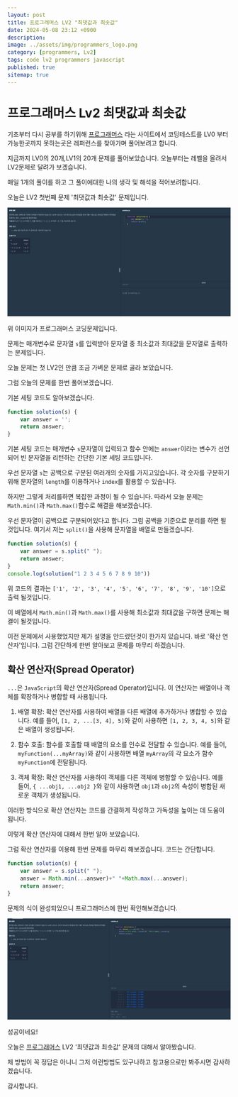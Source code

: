 ```yaml
---
layout: post
title: 프로그래머스 LV2 "최댓값과 최솟값"
date: 2024-05-08 23:12 +0900
description: 
image: ../assets/img/programmers_logo.png
category: [programmers, Lv2]
tags: code lv2 programmers javascript
published: true
sitemap: true
---
```


# 프로그래머스 Lv2 최댓값과 최솟값

  기초부터 다시 공부를 하기위해 [프로그래머스](https://programmers.co.kr/) 라는 사이트에서
  코딩테스트를 LV0 부터 가능한곳까지 못하는곳은 레퍼런스를 찾아가며 풀어보려고 합니다.

  지금까지 LV0의 20개,LV1의 20개 문제를 풀어보았습니다. 오늘부터는 레벨을 올려서 LV2문제로 달려가 보겠습니다.

  매일 1개의 풀이를 하고 그 풀이에대한 나의 생각 및 해석을 적어보려합니다.

  오늘은 LV2 첫번째 문제 '최댓값과 최솟값' 문제입니다.

  ![프로그래머스 이미지](/assets/img/post41_01.png)

  위 이미지가 프로그래머스 코딩문제입니다.
  
  문제는 매개변수로 문자열 `s`를 입력받아 문자열 중 최소값과 최대값을 문자열로 출력하는 문제입니다.

  오늘 문제는 첫 LV2인 만큼 조금 가벼운 문제로 골라 보았습니다.

  그럼 오늘의 문제를 한번 풀어보겠습니다.

  기본 세팅 코드도 알아보겠습니다.

```javascript
function solution(s) {
    var answer = '';
    return answer;
}
```

기본 세팅 코드는 매개변수 `s`문자열이 입력되고 함수 안에는 `answer`이라는 변수가 선언되어 빈 문자열을 리턴하는 간단한 기본 세팅 코드입니다.

우선 문자열 `s`는 공백으로 구분된 여러개의 숫자를 가지고있습니다. 각 숫자를 구분하기 위해 문자열의 `length`를 이용하거나 `index`를 활용할 수 있습니다.

하지만 그렇게 처리를하면 복잡한 과정이 될 수 있습니다. 따라서 오늘 문제는 `Math.min()`과 `Math.max()`함수로 해결을 해보겠습니다.

우선 문자열이 공백으로 구분되어있다고 합니다. 그럼 공백을 기준으로 분리를 하면 될것입니다. 여기서 저는 `split()`을 사용해 문자열을 배열로 만들겠습니다.

```javascript
function solution(s) {
    var answer = s.split(" ");
    return answer;
}
console.log(solution("1 2 3 4 5 6 7 8 9 10"))
```

위 코드의 결과는 `['1', '2', '3', '4', '5', '6', '7', '8', '9', '10']`으로 출력 될것입니다.

이 배열에서 `Math.min()`과 `Math.max()`를 사용해 최소값과 최대값을 구하면 문제는 해결이 될것입니다.

이전 문제에서 사용했었지만 제가 설명을 안드렸던것이 한가지 있습니다. 바로 '확산 연산자'입니다.
그럼 간단하게 한번 알아보고 문제를 마무리 하겠습니다.

## 확산 연산자(Spread Operator)

`...`은 `JavaScript`의 확산 연산자(Spread Operator)입니다. 이 연산자는 배열이나 객체를 확장하거나 병합할 때 사용됩니다.

1. 배열 확장:
확산 연산자를 사용하여 배열을 다른 배열에 추가하거나 병합할 수 있습니다. 예를 들어, `[1, 2, ...[3, 4], 5]`와 같이 사용하면 `[1, 2, 3, 4, 5]`와 같은 배열이 생성됩니다.

2. 함수 호출:
함수를 호출할 때 배열의 요소를 인수로 전달할 수 있습니다. 예를 들어, `myFunction(...myArray)`와 같이 사용하면 배열 `myArray`의 각 요소가 함수 `myFunction`에 전달됩니다.

3. 객체 확장:
확산 연산자를 사용하여 객체를 다른 객체에 병합할 수 있습니다. 예를 들어, `{ ...obj1, ...obj2 }`와 같이 사용하면 `obj1`과 `obj2`의 속성이 병합된 새로운 객체가 생성됩니다.

이러한 방식으로 확산 연산자는 코드를 간결하게 작성하고 가독성을 높이는 데 도움이 됩니다.

이렇게 확산 연산자에 대해서 한번 알아 보았습니다.

그럼 확산 연산자를 이용해 한번 문제를 마무리 해보겠습니다. 코드는 간단합니다.

```javascript
function solution(s) {
    var answer = s.split(" ");
    answer = Math.min(...answer)+" "+Math.max(...answer);
    return answer;
}
```

문제의 식이 완성되었으니 프로그래머스에 한번 확인해보겠습니다.

![프로그래머스 이미지](/assets/img/post41_02.png)

성공이네요!

오늘은 [프로그래머스](https://programmers.co.kr/) LV2 '최댓값과 최솟값' 문제의 대해서 알아봤습니다.

제 방법이 꼭 정답은 아니니 그저 이런방법도 있구나하고 참고용으로만 봐주시면 감사하겠습니다.

감사합니다.